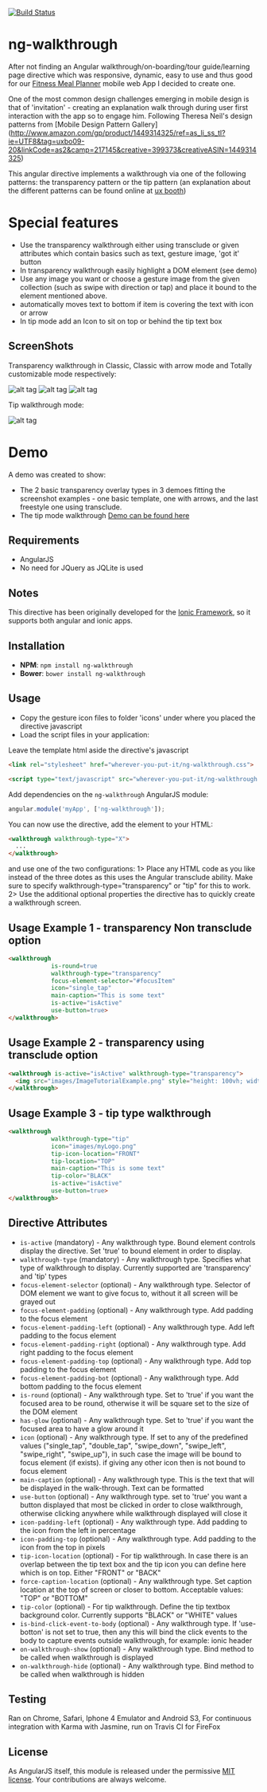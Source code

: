 [![Build Status](https://travis-ci.org/souly1/ng-walkthrough.svg?branch=master)](https://travis-ci.org/souly1/ng-walkthrough)

# ng-walkthrough

After not finding an Angular walkthrough/on-boarding/tour guide/learning page directive which was responsive, dynamic, easy to use and thus good for our [Fitness Meal Planner](http://www.fitnessmealplanner.com) mobile web App I decided to create one.

One of the most common design challenges emerging in mobile design is that of 'invitation' - creating an explanation walk through during user first interaction with the app so to engage him.
Following Theresa Neil's design patterns from [Mobile Design Pattern Gallery] (http://www.amazon.com/gp/product/1449314325/ref=as_li_ss_tl?ie=UTF8&tag=uxbo09-20&linkCode=as2&camp=217145&creative=399373&creativeASIN=1449314325)

This angular directive implements a walkthrough via one of the following patterns: the transparency pattern or the tip pattern (an explanation about the different patterns can be found online at [ux booth](http://www.uxbooth.com/articles/mobile-design-patterns/))

# Special features
 - Use the transparency walkthrough either using transclude or given attributes which contain basics such as text, gesture image, 'got it' button
 - In transparency walkthrough easily highlight a DOM element (see demo)
 - Use any image you want or choose a gesture image from the given collection (such as swipe with direction or tap) and place it bound to the element mentioned above.
 - automatically moves text to bottom if item is covering the text with icon or arrow
 - In tip mode add an Icon to sit on top or behind the tip text box

## ScreenShots
Transparency walkthrough in Classic, Classic with arrow mode and Totally customizable mode respectively:

![alt tag](/screenshots/screenshot1.png)
![alt tag](/screenshots/screenshot2.png)
![alt tag](/screenshots/screenshot3.png)

Tip walkthrough mode:

![alt tag](/screenshots/screenshot4.png)

# Demo

A demo was created to show:
 * The 2 basic transparency overlay types in 3 demoes fitting the screenshot examples -  one basic template, one with arrows, and the last freestyle one using transclude.
 * The tip mode walkthrough
[Demo can be found here](http://plnkr.co/edit/kHM9zHCxAA3gPYvedmdw?p=preview)

## Requirements

- AngularJS
- No need for JQuery as JQLite is used

## Notes

This directive has been originally developed for the [Ionic Framework](http://ionicframework.com), so it supports both angular and ionic apps.

## Installation

* **NPM**: `npm install ng-walkthrough`
* **Bower**: `bower install ng-walkthrough`

## Usage

- Copy the gesture icon files to folder 'icons' under where you placed the directive javascript
- Load the script files in your application:

Leave the template html aside the directive's javascript

```html
<link rel="stylesheet" href="wherever-you-put-it/ng-walkthrough.css">

<script type="text/javascript" src="wherever-you-put-it/ng-walkthrough.js"></script>
```

Add dependencies on the `ng-walkthrough` AngularJS module:

```javascript
angular.module('myApp', ['ng-walkthrough']);
```
You can now use the directive, add the element to your HTML:
```html
<walkthrough walkthrough-type="X">
  ...
</walkthrough>
```
and use one of the two configurations:
    1> Place any HTML code as you like instead of the three dotes as this uses the Angular transclude ability. Make sure to specify walkthrough-type="transparency" or "tip" for this to work.
    2> Use the additional optional properties the directive has to quickly create a walkthrough screen.

## Usage Example 1 - transparency Non transclude option

```html
<walkthrough
            is-round=true
            walkthrough-type="transparency"
            focus-element-selector="#focusItem"
            icon="single_tap"
            main-caption="This is some text"
            is-active="isActive"
            use-button=true>
</walkthrough>
```

## Usage Example 2 - transparency using transclude option

```html
<walkthrough is-active="isActive" walkthrough-type="transparency">
  <img src="images/ImageTutorialExample.png" style="height: 100vh; width: 100%;">
</walkthrough>
```

## Usage Example 3 - tip type walkthrough

```html
<walkthrough
            walkthrough-type="tip"
            icon="images/myLogo.png"
            tip-icon-location="FRONT"
            tip-location="TOP"
            main-caption="This is some text"
            tip-color="BLACK"
            is-active="isActive"
            use-button=true>
</walkthrough>
```


## Directive Attributes

- `is-active` (mandatory) - Any walkthrough type. Bound element controls display the directive. Set 'true' to bound element in order to display.
- `walkthrough-type` (mandatory) - Any walkthrough type. Specifies what type of walkthrough to display. Currently supported are 'transparency' and 'tip' types
- `focus-element-selector` (optional) - Any walkthrough type. Selector of DOM element we want to give focus to, without it all screen will be grayed out
- `focus-element-padding` (optional) - Any walkthrough type. Add padding to the focus element
- `focus-element-padding-left` (optional) - Any walkthrough type. Add left padding to the focus element
- `focus-element-padding-right` (optional) - Any walkthrough type. Add right padding to the focus element
- `focus-element-padding-top` (optional) - Any walkthrough type. Add top padding to the focus element
- `focus-element-padding-bot` (optional) - Any walkthrough type. Add bottom padding to the focus element
- `is-round` (optional) - Any walkthrough type. Set to 'true' if you want the focused area to be round, otherwise it will be square set to the size of the DOM element
- `has-glow` (optional) - Any walkthrough type. Set to 'true' if you want the focused area to have a glow around it
- `icon` (optional) - Any walkthrough type. If set to any of the predefined values ("single_tap", "double_tap", "swipe_down", "swipe_left", "swipe_right", "swipe_up"), in such case the image will be bound to focus element (if exists). if giving any other icon then is not bound to focus element
- `main-caption` (optional) - Any walkthrough type. This is the text that will be displayed in the walk-through. Text can be formatted
- `use-button` (optional) - Any walkthrough type. set to 'true' you want a button displayed that most be clicked in order to close walkthrough, otherwise clicking anywhere while walkthrough displayed will close it
- `icon-padding-left` (optional) - Any walkthrough type. Add padding to the icon from the left in percentage
- `icon-padding-top` (optional) - Any walkthrough type. Add padding to the icon from the top in pixels
- `tip-icon-location` (optional) - For tip walkthrough. In case there is an overlap between the tip text box and the tip icon you can define here which is on top. Either "FRONT" or "BACK"
- `force-caption-location` (optional) - Any walkthrough type. Set caption location at the top of screen or closer to bottom. Acceptable values: "TOP" or "BOTTOM"
- `tip-color` (optional) - For tip walkthrough. Define the tip textbox background color. Currently supports "BLACK" or "WHITE" values
- `is-bind-click-event-to-body` (optional) - Any walkthrough type. If 'use-botton' is not set to true, then any this will bind the click events to the body to capture events outside walkthrough, for example: ionic header
- `on-walkthrough-show` (optional) - Any walkthrough type. Bind method to be called when walkthrough is displayed
- `on-walkthrough-hide` (optional) - Any walkthrough type. Bind method to be called when walkthrough is hidden

## Testing

Ran on Chrome, Safari, Iphone 4 Emulator and Android S3,
For continuous integration with Karma with Jasmine, run on Travis CI for FireFox

## License

As AngularJS itself, this module is released under the permissive [MIT license](http://revolunet.mit-license.org). Your contributions are always welcome.
